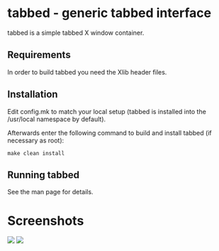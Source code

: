 tabbed - generic tabbed interface
=================================
tabbed is a simple tabbed X window container.

Requirements
------------
In order to build tabbed you need the Xlib header files.

Installation
------------
Edit config.mk to match your local setup (tabbed is installed into
the /usr/local namespace by default).

Afterwards enter the following command to build and install tabbed
(if necessary as root):

    make clean install

Running tabbed
--------------
See the man page for details.

# Screenshots

<img src="https://raw.githubusercontent.com/siduck76/personal-backup/master/rice%20flex/tabbed2.png">  
<img src="https://raw.githubusercontent.com/siduck76/personal-backup/master/rice%20flex/tabbed1.png">
 
